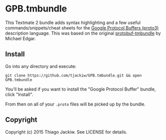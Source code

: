 # GPB.tmbundle

This Textmate 2 bundle adds syntax highlighting and a few useful commands/snippets/cheat sheets for the [Google Protocol Buffers (proto3)](https://developers.google.com/protocol-buffers/docs/proto3) description language. This was based on the original [protobuf-tmbundle](https://github.com/michaeledgar/protobuf-tmbundle) by Michael Edgar.


## Install

Go into any directory and execute:

    git clone https://github.com/tjackiw/GPB.tmbundle.git && open GPB.tmbundle

You'll be asked if you want to install the "Google Protocol Buffer" bundle, click "Install". 

From then on all of your `.proto` files will be picked up by the bundle. 

## Copyright

Copyright (c) 2015 Thiago Jackiw. See LICENSE for details.
